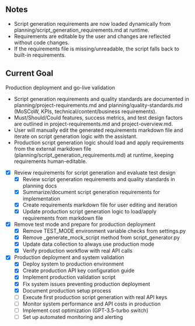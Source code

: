 ## Notes
- Script generation requirements are now loaded dynamically from planning/script_generation_requirements.md at runtime.
- Requirements are editable by the user and changes are reflected without code changes.
- If the requirements file is missing/unreadable, the script falls back to built-in requirements.

## Current Goal
Production deployment and go-live validation

- Script generation requirements and quality standards are documented in planning/project-requirements.md and planning/quality-standards.md (MoSCoW, KPIs, technical/content/business requirements).
- Must/Should/Could features, success metrics, and test design factors are outlined in project-requirements.md and project-overview.md.
- User will manually edit the generated requirements markdown file and iterate on script generation logic with the assistant.
- Production script generation logic should load and apply requirements from the external markdown file (planning/script_generation_requirements.md) at runtime, keeping requirements human-editable.

- [x] Review requirements for script generation and evaluate test design
  - [x] Review script generation requirements and quality standards in planning docs
  - [x] Summarize/document script generation requirements for implementation
  - [x] Create requirements markdown file for user editing and iteration
  - [x] Update production script generation logic to load/apply requirements from markdown file

- [x] Remove test mode and prepare for production deployment
  - [x] Remove TEST_MODE environment variable checks from settings.py
  - [x] Remove _generate_mock_script method from script_generator.py
  - [x] Update data collection to always use production mode
  - [x] Verify production workflow with real API calls

- [x] Production deployment and system validation
  - [x] Deploy system to production environment
  - [x] Create production API key configuration guide
  - [x] Implement production validation script
  - [x] Fix system issues preventing production deployment
  - [x] Document production setup process
  - [ ] Execute first production script generation with real API keys
  - [ ] Monitor system performance and API costs in production
  - [ ] Implement cost optimization (GPT-3.5-turbo switch)
  - [ ] Set up automated monitoring and alerting
